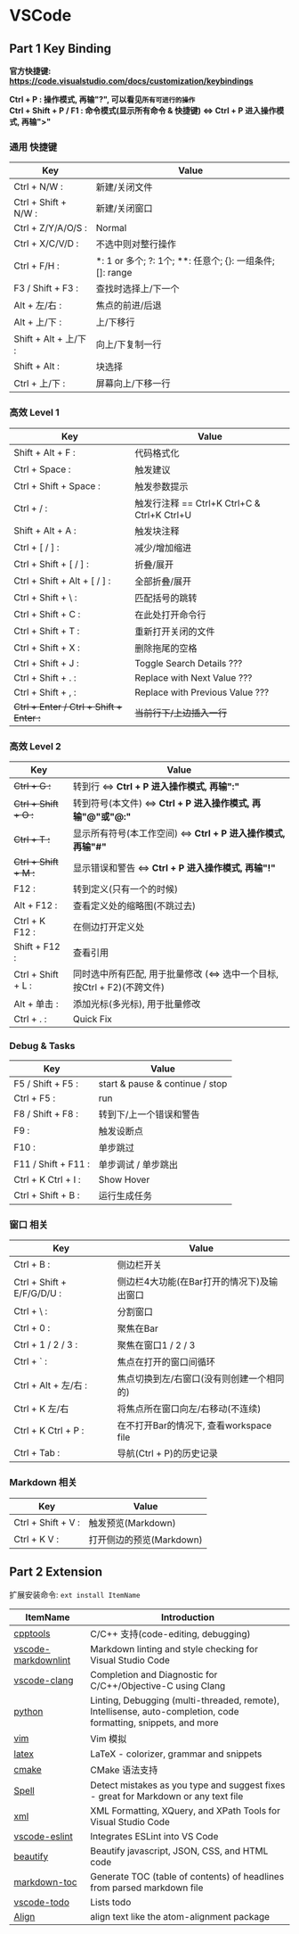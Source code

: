 # VSCode

## Part 1 Key Binding

**官方快捷键: <https://code.visualstudio.com/docs/customization/keybindings>**

**Ctrl + P : 操作模式, 再输"?", 可以看见`所有可进行的操作`**  
**Ctrl + Shift + P / F1 : 命令模式(显示所有命令 & 快捷键) <=> Ctrl + P 进入操作模式, 再输">"**

### 通用 快捷键

| Key | Value |
| --- | ----- |
| Ctrl + N/W :           | 新建/关闭文件 |
| Ctrl + Shift + N/W :   | 新建/关闭窗口 |
| Ctrl + Z/Y/A/O/S :     | Normal |
| Ctrl + X/C/V/D :       | 不选中则对整行操作 |
| Ctrl + F/H :           | \*: 1 or 多个; ?: 1个; \*\*: 任意个; {}: 一组条件; []: range |
| F3 / Shift + F3 :      | 查找时选择上/下一个 |
| Alt + 左/右 :          | 焦点的前进/后退 |
| Alt + 上/下 :          | 上/下移行 |
| Shift + Alt + 上/下 :  | 向上/下复制一行 |
| Shift + Alt :          | 块选择 |
| Ctrl + 上/下 :         | 屏幕向上/下移一行 |

### 高效 Level 1

| Key | Value |
| --- | ----- |
| Shift + Alt + F :            | 代码格式化 |
| Ctrl + Space :               | 触发建议 |
| Ctrl + Shift + Space :       | 触发参数提示 |
| Ctrl + / :                   | 触发行注释 == Ctrl+K Ctrl+C & Ctrl+K Ctrl+U |
| Shift + Alt + A :            | 触发块注释 |
| Ctrl + [ / ] :               | 减少/增加缩进 |
| Ctrl + Shift + [ / ] :       | 折叠/展开 |
| Ctrl + Shift + Alt + [ / ] : | 全部折叠/展开 |
| Ctrl + Shift + \ :           | 匹配括号的跳转 |
| Ctrl + Shift + C :           | 在此处打开命令行 |
| Ctrl + Shift + T :           | 重新打开关闭的文件 |
| Ctrl + Shift + X :           | 删除拖尾的空格 |
| Ctrl + Shift + J :           | Toggle Search Details ??? |
| Ctrl + Shift + . :           | Replace with Next Value ??? |
| Ctrl + Shift + , :           | Replace with Previous Value ??? |
| ~~Ctrl + Enter / Ctrl + Shift + Enter  :~~           | ~~当前行下/上边插入一行~~ |

### 高效 Level 2

| Key | Value |
| --- | ----- |
| ~~Ctrl + G :~~             | 转到行 <=> **Ctrl + P 进入操作模式, 再输":"** |
| ~~Ctrl + Shift + O :~~     | 转到符号(本文件) <=> **Ctrl + P 进入操作模式, 再输"@"或"@:"** |
| ~~Ctrl + T :~~             | 显示所有符号(本工作空间) <=> **Ctrl + P 进入操作模式, 再输"#"** |
| ~~Ctrl + Shift + M :~~     | 显示错误和警告 <=> **Ctrl + P 进入操作模式, 再输"!"** |
| F12 :                      | 转到定义(只有一个的时候) |
| Alt + F12 :                | 查看定义处的缩略图(不跳过去) |
| Ctrl + K F12 :             | 在侧边打开定义处 |
| Shift + F12 :              | 查看引用 |
| Ctrl + Shift + L :         | 同时选中所有匹配, 用于批量修改 (<=> 选中一个目标, 按Ctrl + F2)(不跨文件) |
| Alt + 单击 :               | 添加光标(多光标), 用于批量修改 |
| Ctrl + . :                 | Quick Fix |

### Debug & Tasks

| Key | Value |
| --- | ----- |
| F5 / Shift + F5 :   | start & pause & continue / stop |
| Ctrl + F5 :         | run |
| F8 / Shift + F8 :   | 转到下/上一个错误和警告 |
| F9 :                | 触发设断点 |
| F10 :               | 单步跳过 |
| F11 / Shift + F11 : | 单步调试 / 单步跳出 |
| Ctrl + K Ctrl + I : | Show Hover |
| Ctrl + Shift + B :  | 运行生成任务 |

### 窗口 相关

| Key | Value |
| --- | ----- |
| Ctrl + B :                 | 侧边栏开关 |
| Ctrl + Shift + E/F/G/D/U : | 侧边栏4大功能(在Bar打开的情况下)及输出窗口 |
| Ctrl + \ :                 | 分割窗口 |
| Ctrl + 0 :                 | 聚焦在Bar |
| Ctrl + 1 / 2 / 3 :         | 聚焦在窗口1 / 2 / 3 |
| Ctrl + ` :                 | 焦点在打开的窗口间循环 |
| Ctrl + Alt + 左/右 :       | 焦点切换到左/右窗口(没有则创建一个相同的) |
| Ctrl + K 左/右             | 将焦点所在窗口向左/右移动(不连续) |
| Ctrl + K Ctrl + P :        | 在不打开Bar的情况下, 查看workspace file |
| Ctrl + Tab :               | 导航(Ctrl + P)的历史记录 |

### Markdown 相关

| Key | Value |
| --- | ----- |
| Ctrl + Shift + V :    | 触发预览(Markdown) |
| Ctrl + K V :          | 打开侧边的预览(Markdown) |

## Part 2 Extension

扩展安装命令: `ext install ItemName`

| ItemName | Introduction |
| -------- | ------------ |
| [cpptools][cpp]            | C/C++ 支持(code-editing, debugging) |
| [vscode-markdownlint][mdl] | Markdown linting and style checking for Visual Studio Code |
| [vscode-clang][clang]      | Completion and Diagnostic for C/C++/Objective-C using Clang |
| [python][py]               | Linting, Debugging (multi-threaded, remote), Intellisense, auto-completion, code formatting, snippets, and more |
| [vim][vim]                 | Vim 模拟 |
| [latex][latex]             | LaTeX - colorizer, grammar and snippets |
| [cmake][cmake]             | CMake 语法支持 |
| [Spell][spell]             | Detect mistakes as you type and suggest fixes - great for Markdown or any text file |
| [xml][xml]                 | XML Formatting, XQuery, and XPath Tools for Visual Studio Code |
| [vscode-eslint][eslint]    | Integrates ESLint into VS Code |
| [beautify][beautify]       | Beautify javascript, JSON, CSS, and HTML code |
| [markdown-toc][md-toc]     | Generate TOC (table of contents) of headlines from parsed markdown file |
| [vscode-todo][todo]        | Lists todo |
| [Align][align]             | align text like the atom-alignment package |

[cpp]:      https://marketplace.visualstudio.com/items?itemName=ms-vscode.cpptools
[mdl]:      https://marketplace.visualstudio.com/items?itemName=DavidAnson.vscode-markdownlint
[clang]:    https://marketplace.visualstudio.com/items?itemName=mitaki28.vscode-clang
[py]:       https://marketplace.visualstudio.com/items?itemName=donjayamanne.python
[vim]:      https://marketplace.visualstudio.com/items?itemName=vscodevim.vim
[latex]:    https://marketplace.visualstudio.com/items?itemName=ms-vscode.latex
[cmake]:    https://marketplace.visualstudio.com/items?itemName=twxs.cmake
[spell]:    https://marketplace.visualstudio.com/items?itemName=seanmcbreen.Spell
[xml]:      https://marketplace.visualstudio.com/items?itemName=DotJoshJohnson.xml
[eslint]:   https://marketplace.visualstudio.com/items?itemName=dbaeumer.vscode-eslint
[beautify]: https://marketplace.visualstudio.com/items?itemName=HookyQR.beautify
[md-toc]:   https://marketplace.visualstudio.com/items?itemName=AlanWalk.markdown-toc
[todo]:     https://marketplace.visualstudio.com/items?itemName=MattiasPernhult.vscode-todo
[align]:    https://marketplace.visualstudio.com/items?itemName=steve8708.Align
